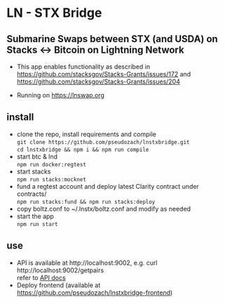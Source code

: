 # LN - STX Bridge
## Submarine Swaps between STX (and USDA) on Stacks <-> Bitcoin on Lightning Network

* This app enables functionality as described in https://github.com/stacksgov/Stacks-Grants/issues/172 and https://github.com/stacksgov/Stacks-Grants/issues/204

* Running on https://lnswap.org

## install
* clone the repo, install requirements and compile  
`git clone https://github.com/pseudozach/lnstxbridge.git`  
`cd lnstxbridge && npm i && npm run compile`  
* start btc & lnd  
`npm run docker:regtest`
* start stacks  
`npm run stacks:mocknet`
* fund a regtest account and deploy latest Clarity contract under contracts/  
`npm run stacks:fund && npm run stacks:deploy`
* copy boltz.conf to ~/.lnstx/boltz.conf and modify as needed  
* start the app  
`npm run start`

## use 
* API is available at http://localhost:9002, e.g. curl http://localhost:9002/getpairs  
refer to [API docs](https://docs.boltz.exchange/en/latest/api/)
* Deploy frontend (available at https://github.com/pseudozach/lnstxbridge-frontend)